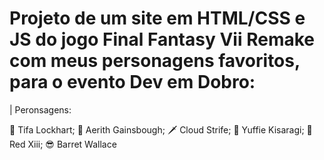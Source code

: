 # Projeto de um site em HTML/CSS e JS do jogo Final Fantasy Vii Remake com meus personagens favoritos, para o evento Dev em Dobro:

| Peronsagens:

🥊 Tifa Lockhart;
💃 Aerith Gainsbough;
🗡️ Cloud Strife;
🥜 Yuffie Kisaragi;
🐺 Red Xiii;
😎 Barret Wallace
